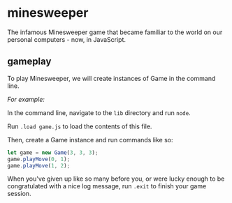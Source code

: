 # minesweeper
The infamous Minesweeper game that became familiar to the world on our personal computers - now, in JavaScript.


## gameplay
To play Minesweeper, we will create instances of Game in the command line.

*For example:*

In the command line, navigate to the `lib` directory and run `node`.

Run `.load game.js` to load the contents of this file.

Then, create a Game instance and run commands like so:

```javascript
let game = new Game(3, 3, 3);
game.playMove(0, 1);
game.playMove(1, 2);
```

When you've given up like so many before you, or were lucky enough to be congratulated with a nice log message, run `.exit` to finish your game session.
